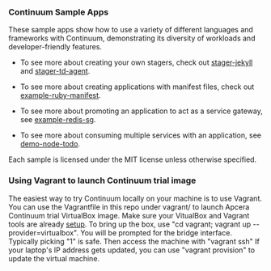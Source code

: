 ### Continuum Sample Apps

These sample apps show how to use a variety of different languages and frameworks with Continuum, demonstrating its diversity of workloads and developer-friendly features.

- To see more about creating your own stagers, check out [stager-jekyll](https://github.com/apcera/continuum-sample-apps/tree/master/stager-jekyll) and [stager-td-agent](https://github.com/apcera/continuum-sample-apps/tree/master/stager-td-agent).

- To see more about creating applications with manifest files, check out [example-ruby-manifest](https://github.com/apcera/continuum-sample-apps/tree/master/example-ruby-manifest).

- To see more about promoting an application to act as a service gateway, see [example-redis-sg](https://github.com/apcera/continuum-sample-apps/tree/master/example-redis-sg).

- To see more about consuming multiple services with an application, see [demo-node-todo](https://github.com/apcera/continuum-sample-apps/tree/master/demo-node-todo).

Each sample is licensed under the MIT license unless otherwise specified.

### Using Vagrant to launch Continuum trial image

The easiest way to try Continuum locally on your machine is to use Vagrant. You can use the Vagrantfile in this repo under vagrant/ to launch Apcera Continuum trial VirtualBox image. Make sure your VitualBox and Vagrant tools are already [setup](http://docs.vagrantup.com/v2/getting-started/index.html). 
To bring up the box, use "cd vagrant; vagrant up --provider=virtualbox". You will be prompted for the bridge interface. Typically picking "1" is safe. Then access the machine with "vagrant ssh"
If your laptop's IP address gets updated, you can use "vagrant provision" to update the virtual machine. 


